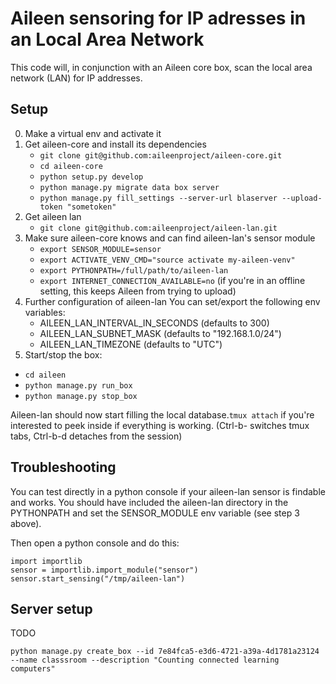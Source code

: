 # Aileen sensoring for IP adresses in an Local Area Network

This code will, in conjunction with an Aileen core box,
scan the local area network (LAN) for IP addresses.


## Setup

0. Make a virtual env and activate it
1. Get aileen-core and install its dependencies
   * `git clone git@github.com:aileenproject/aileen-core.git`
   * `cd aileen-core`
   * `python setup.py develop`
   * `python manage.py migrate data box server`
   * `python manage.py fill_settings --server-url blaserver --upload-token "sometoken"`
2. Get aileen lan
   * `git clone git@github.com:aileenproject/aileen-lan.git`
3. Make sure aileen-core knows and can find aileen-lan's sensor module
    * `export SENSOR_MODULE=sensor`
    * `export ACTIVATE_VENV_CMD="source activate my-aileen-venv"`
    * `export PYTHONPATH=/full/path/to/aileen-lan`
    * `export INTERNET_CONNECTION_AVAILABLE=no` (if you're in an offline setting, this keeps Aileen from trying to upload)
4. Further configuration of aileen-lan
   You can set/export the following env variables:
    * AILEEN_LAN_INTERVAL_IN_SECONDS (defaults to 300)
    * AILEEN_LAN_SUBNET_MASK (defaults to "192.168.1.0/24")
    * AILEEN_LAN_TIMEZONE (defaults to "UTC")
5. Start/stop the box:
  * `cd aileen`
  * `python manage.py run_box`
  * `python manage.py stop_box`

Aileen-lan should now start filling the local database.`tmux attach` if you're interested to peek inside if everything is working.
(Ctrl-b-<tab-index> switches tmux tabs, Ctrl-b-d detaches from the session)


## Troubleshooting

You can test directly in a python console if your aileen-lan sensor is findable and works.
You should have included the aileen-lan directory in the PYTHONPATH and set the SENSOR_MODULE env variable (see step 3 above).

Then open a python console and do this:

    import importlib
    sensor = importlib.import_module("sensor") 
    sensor.start_sensing("/tmp/aileen-lan")



## Server setup

TODO

`python manage.py create_box --id 7e84fca5-e3d6-4721-a39a-4d1781a23124 --name classsroom --description "Counting connected learning computers"`
